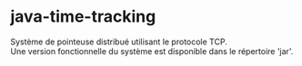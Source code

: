 # java-time-tracking

Système de pointeuse distribué utilisant le protocole TCP.  
Une version fonctionnelle du système est disponible dans le répertoire 'jar'.
